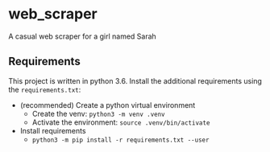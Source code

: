# web_scraper
A casual web scraper for a girl named Sarah

## Requirements

This project is written in python 3.6. Install the additional requirements using the `requirements.txt`: 

* (recommended) Create a python virtual environment
  * Create the venv: `python3 -m venv .venv`
  * Activate the environment: `source .venv/bin/activate`
* Install requirements
  * `python3 -m pip install -r requirements.txt --user`